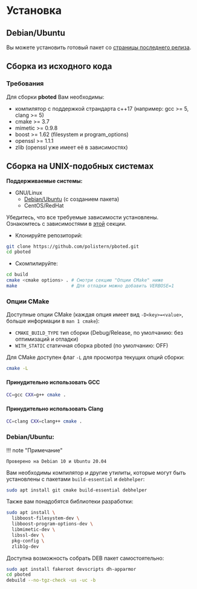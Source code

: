 # Установка

## Debian/Ubuntu

Вы можете установить готовый пакет со [страницы последнего релиза](https://github.com/polistern/pboted/releases/latest).

## Сборка из исходного кода

### Требования

Для сборки **pboted** Вам необходимы:

* компилятор с поддержкой страндарта c++17 (например: gcc >= 5, clang >= 5)
* cmake >= 3.7
* mimetic >= 0.9.8
* boost >= 1.62 (filesystem и program_options)
* openssl >= 1.1.1
* zlib (openssl уже имеет её в зависимостях)

## Сборка на UNIX-подобных системах

**Поддерживаемые системы:**

* GNU/Linux
    - [Debian/Ubuntu](#debian-ubuntu) (с созданием пакета)
    - CentOS/RedHat

Убедитесь, что все требуемые зависимости установлены.  
Ознакомтесь с зависимостями в [этой](#Требования) секции.

- Клонируйте репозиторий:

```bash
git clone https://github.com/polistern/pboted.git
cd pboted
```

- Скомпилируйте:

```bash
cd build
cmake <cmake options> . # Смотри секцию "Опции CMake" ниже
make                    # Для отладки можно добавить VERBOSE=1
```

### Опции CMake

Доступные опции CMake (каждая опция имеет вид `-D<key>=<value>`, больше информации в `man 1 cmake`):

- `CMAKE_BUILD_TYPE` тип сборки (Debug/Release, по умолчанию: без оптимизаций и отладки)
- `WITH_STATIC`      статичная сборка pboted (по умолчанию: OFF)

Для CMake доступен флаг `-L` для просмотра текущих опций сборки:

```bash
cmake -L
```

#### Принудительно использовать GCC

```bash
CC=gcc CXX=g++ cmake .
```

#### Принудительно использовать Clang

```bash
CC=clang CXX=clang++ cmake .
```

### Debian/Ubuntu:

!!! note "Примечание"

    Проверено на Debian 10 и Ubuntu 20.04

Вам необходимы компилятор и другие утилиты, которые могут быть установлены с пакетами `build-essential` и `debhelper`:

```bash
sudo apt install git cmake build-essential debhelper
```

Также вам понадобятся библиотеки разработки:

```bash
sudo apt install \
  libboost-filesystem-dev \
  libboost-program-options-dev \
  libmimetic-dev \
  libssl-dev \
  pkg-config \
  zlib1g-dev
```

Доступна возможность собрать DEB пакет самостоятельно:

```bash
sudo apt install fakeroot devscripts dh-apparmor
cd pboted
debuild --no-tgz-check -us -uc -b
```
